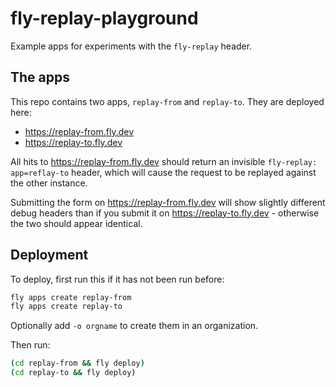 # fly-replay-playground

Example apps for experiments with the `fly-replay` header.

## The apps

This repo contains two apps, `replay-from` and `replay-to`. They are deployed here:

- https://replay-from.fly.dev
- https://replay-to.fly.dev

All hits to https://replay-from.fly.dev should return an invisible `fly-replay: app=reflay-to` header, which will cause the request to be replayed against the other instance.

Submitting the form on https://replay-from.fly.dev will show slightly different debug headers than if you submit it on https://replay-to.fly.dev - otherwise the two should appear identical.

## Deployment

To deploy, first run this if it has not been run before:
```bash
fly apps create replay-from
fly apps create replay-to
```
Optionally add `-o orgname` to create them in an organization.

Then run:
```bash
(cd replay-from && fly deploy)
(cd replay-to && fly deploy)
```
